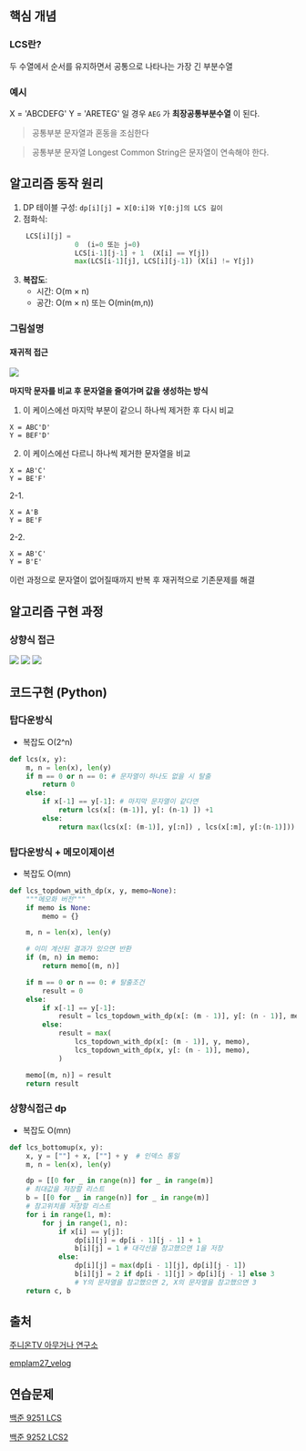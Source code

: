 ## 핵심 개념

### LCS란?
두 수열에서 순서를 유지하면서 공통으로 나타나는 가장 긴 부분수열
### 예시
X = 'ABCDEFG'
Y = 'ARETEG'
일 경우 `AEG` 가 **최장공통부분수열** 이 된다.

> 공통부분 문자열과 혼동을 조심한다

> 공통부분 문자열 Longest Common String은 문자열이 연속해야 한다.

## 알고리즘 동작 원리

1. DP 테이블 구성: `dp[i][j] = X[0:i]와 Y[0:j]의 LCS 길이`
2. 점화식:
```python
    LCS[i][j] = 
                0  (i=0 또는 j=0)
                LCS[i-1][j-1] + 1  (X[i] == Y[j])
                max(LCS[i-1][j], LCS[i][j-1]) (X[i] != Y[j])
```

3. **복잡도**:
    - 시간: O(m × n)
    - 공간: O(m × n) 또는 O(min(m,n))
### 그림설명
#### 재귀적 접근
<img src="https://img1.daumcdn.net/thumb/R1280x0/?scode=mtistory2&fname=https%3A%2F%2Fblog.kakaocdn.net%2Fdna%2Fc45P37%2FbtsPFjvJbNZ%2FAAAAAAAAAAAAAAAAAAAAAIQxzAKQgGp4pz-sCs1V26_PjHaWqZoc8dQAc8u73drz%2Fimg.png%3Fcredential%3DyqXZFxpELC7KVnFOS48ylbz2pIh7yKj8%26expires%3D1756652399%26allow_ip%3D%26allow_referer%3D%26signature%3DtcW8RBAHTlG7J0%252FOerJlSZbYQLw%253D">

**마지막 문자를 비교 후 문자열을 줄여가며 값을 생성하는 방식**
1. 이 케이스에선 마지막 부분이 같으니 하나씩 제거한 후 다시 비교
```
X = ABC'D'
Y = BEF'D'
```
2. 이 케이스에선 다르니 하나씩 제거한 문자열을 비교
```
X = AB'C'
Y = BE'F'
```
2-1.
```
X = A'B
Y = BE'F
```
2-2.
```
X = AB'C'
Y = B'E'
```
이런 과정으로 문자열이 없어질때까지 반복 후 재귀적으로 기존문제를 해결

## 알고리즘 구현 과정
### 상향식 접근
<img src="https://img1.daumcdn.net/thumb/R1280x0/?scode=mtistory2&fname=https%3A%2F%2Fblog.kakaocdn.net%2Fdna%2FIneJ9%2FbtsPEpDo4dl%2FAAAAAAAAAAAAAAAAAAAAAHdUlkgU-h-0u1LmrCG5dYBg0va_OrRkALe-JTjtY8rx%2Fimg.png%3Fcredential%3DyqXZFxpELC7KVnFOS48ylbz2pIh7yKj8%26expires%3D1756652399%26allow_ip%3D%26allow_referer%3D%26signature%3DxVoNkvMgtmWpOQlb49m%252Brla61BY%253D">
<img src="https://img1.daumcdn.net/thumb/R1280x0/?scode=mtistory2&fname=https%3A%2F%2Fblog.kakaocdn.net%2Fdna%2Fcftz6U%2FbtsPFjvJbPK%2FAAAAAAAAAAAAAAAAAAAAANUaEL72L0OU5dYyUUC13CUFlggS8dR0gsMbsvbwOGii%2Fimg.png%3Fcredential%3DyqXZFxpELC7KVnFOS48ylbz2pIh7yKj8%26expires%3D1756652399%26allow_ip%3D%26allow_referer%3D%26signature%3DL2gkLymRXxuvPZsZTqQGBUQnypM%253D">
<img src="https://img1.daumcdn.net/thumb/R1280x0/?scode=mtistory2&fname=https%3A%2F%2Fblog.kakaocdn.net%2Fdna%2FNKhjB%2FbtsPD1bpsQR%2FAAAAAAAAAAAAAAAAAAAAAAHnNuGkE4oqYd_w16dkUnYoQcbvSEbZo9ZdkiJYu_Om%2Fimg.png%3Fcredential%3DyqXZFxpELC7KVnFOS48ylbz2pIh7yKj8%26expires%3D1756652399%26allow_ip%3D%26allow_referer%3D%26signature%3Dt5LSzaUzUvS2bouZRGsC2SVbRz0%253D">


## 코드구현 (Python)
### 탑다운방식
- 복잡도 O(2^n)
```python
def lcs(x, y):
	m, n = len(x), len(y)
	if m == 0 or n == 0: # 문자열이 하나도 없을 시 탈출
		return 0
	else:
		if x[-1] == y[-1]: # 마지막 문자열이 같다면
			return lcs(x[: (m-1)], y[: (n-1) ]) +1
		else: 
			return max(lcs(x[: (m-1)], y[:n]) , lcs(x[:m], y[:(n-1)]))
```

### 탑다운방식 + 메모이제이션
- 복잡도 O(mn)
```python
def lcs_topdown_with_dp(x, y, memo=None):
    """메모화 버전"""
    if memo is None:
        memo = {}

    m, n = len(x), len(y)

    # 이미 계산된 결과가 있으면 반환
    if (m, n) in memo:
        return memo[(m, n)]

    if m == 0 or n == 0: # 탈출조건
        result = 0
    else:
        if x[-1] == y[-1]:
            result = lcs_topdown_with_dp(x[: (m - 1)], y[: (n - 1)], memo) + 1
        else:
            result = max(
                lcs_topdown_with_dp(x[: (m - 1)], y, memo),
                lcs_topdown_with_dp(x, y[: (n - 1)], memo),
            )

    memo[(m, n)] = result
    return result
```

### 상향식접근 dp
- 복잡도 O(mn)
```python
def lcs_bottomup(x, y):
    x, y = [""] + x, [""] + y  # 인덱스 통일
    m, n = len(x), len(y)

    dp = [[0 for _ in range(n)] for _ in range(m)] 
    # 최대값을 저장할 리스트
    b = [[0 for _ in range(n)] for _ in range(m)]  
    # 참고위치를 저장할 리스트
    for i in range(1, m):
        for j in range(1, n):
            if x[i] == y[j]:
                dp[i][j] = dp[i - 1][j - 1] + 1
                b[i][j] = 1 # 대각선을 참고했으면 1을 저장
            else:
                dp[i][j] = max(dp[i - 1][j], dp[i][j - 1])
                b[i][j] = 2 if dp[i - 1][j] > dp[i][j - 1] else 3 
                # Y의 문자열을 참고했으면 2, X의 문자열을 참고했으면 3
    return c, b
```

## 출처
[주니온TV 아무거나 연구소](https://www.youtube.com/watch?v=z8KVLz9BFIo&t=14s)

[emplam27_velog](https://velog.io/@emplam27/%EC%95%8C%EA%B3%A0%EB%A6%AC%EC%A6%98-%EA%B7%B8%EB%A6%BC%EC%9C%BC%EB%A1%9C-%EC%95%8C%EC%95%84%EB%B3%B4%EB%8A%94-LCS-%EC%95%8C%EA%B3%A0%EB%A6%AC%EC%A6%98-Longest-Common-Substring%EC%99%80-Longest-Common-Subsequence)

## 연습문제
[백준 9251 LCS](https://www.acmicpc.net/problem/9251)

[백준 9252 LCS2](https://www.acmicpc.net/problem/9252)